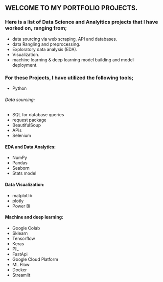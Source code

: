 ## WELCOME TO MY PORTFOLIO PROJECTS.

### Here is a list of Data Science and Analyitics projects that I have worked on, ranging from; 
- data sourcing via web scraping, API and databases. 
- data Rangling and preprocessing.
- Exploratory data analysis (EDA).
- Visualization.
- machine learning & deep learning model building and model deployment.



### For these Projects, I have utilized the following tools;
- Python 
###### Data sourcing:
- SQL for database queries
- request package
- BeautifulSoup
- APIs
- Selenium
#### EDA and Data Analytics:
- NumPy 
- Pandas 
- Seaborn 
- Stats model
#### Data Visualization:
- matplotlib
- plotly
- Power Bi
#### Machine and deep learning:
- Google Colab
- Sklearn
- Tensorflow
- Keras
- PIL
- FastApi
- Google Cloud Platform
- ML Flow 
- Docker
- Streamlit
